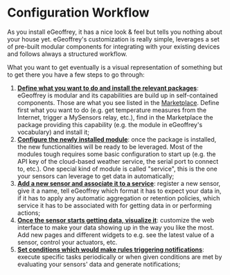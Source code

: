 # Configuration Workflow

As you install eGeoffrey, it has a nice look & feel but tells you nothing about your house yet. eGeoffrey's customization is really simple, leverages a set of pre-built modular components for integrating with your existing devices and follows always a structured workflow.

What you want to get eventually is a visual representation of something but to get there you have a few steps to go through:

1. **[Define what you want to do and install the relevant packages](/configure/packages)**: eGeoffrey is modular and its capabilities are build up in self-contained components. Those are what you see listed in the [Marketplace](https://marketplace.egeoffrey.com/). Define first what you want to do (e.g. get temperature measures from the Internet, trigger a MySensors relay, etc.), find in the Marketplace the package providing this capability (e.g. the module in eGeoffrey's vocabulary) and install it;
1. **[Configure the newly installed module](/configure/modules)**: once the package is installed, the new functionalities will be ready to be leveraged. Most of the modules tough requires some basic configuration to start up (e.g. the API key of the cloud-based weather service, the serial port to connect to, etc.). One special kind of module is called "service", this is the one your sensors can leverage to get data in automatically;
1. **[Add a new sensor and associate it to a service](/configure/sensors)**: register a new sensor, give it a name, tell eGeoffrey which format it has to expect your data in, if it has to apply any automatic aggregation or retention policies, which service it has to be associated with for getting data in or performing actions;
1. **[Once the sensor starts getting data, visualize it](/configure/pages)**: customize the web interface to make your data showing up in the way you like the most. Add new pages and different widgets to e.g. see the latest value of a sensor, control your actuators, etc.
1. **[Set conditions which would make rules triggering notifications](/configure/rules)**: execute specific tasks periodically or when given conditions are met by evaluating your sensors' data and generate notifications;